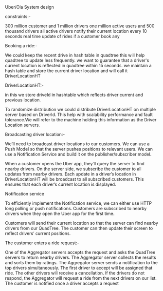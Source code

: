 
Uber/Ola System design

constraints:-

300 million customer and 1 million drivers
one million active users and 500 thousand drivers
all active drivers notify their current location every 10 seconds
real time update of rides if a customer book any


Booking a ride:-

We could keep the recent drive in hash table in quadtree this will help quadtree to update less frequently. we want to guarantee that a driver's current location is reflected in  quadtree within 15 seconds.
we maintain a hash table and store the current driver location and will call it DriverLocationHT

DriverLocationHT:-

in this we store driveId in hashtable which reflects driver current and previous location.

To randomize distribution we could distribute DriverLocationHT on multiple server based on DriverId. This help with scalability performance and fault tolerance.We will refer to the machine holding this information as the Driver Location servers. 


Broadcasting driver location:-

We’ll need to broadcast driver locations to our customers. We can use a Push Model so that the server pushes positions to relevant users. We can use a Notification Service and build it on the publisher/subscriber model.

When a customer opens the Uber app, they’ll query the server to find nearby drivers. On the server side, we subscribe the customer to all updates from nearby drivers. Each update in a driver’s location in DriverLocationHT will be broadcast to all subscribed customers. This ensures that each driver’s current location is displayed.


Notification service

To efficiently implement the Notification service, we can either use HTTP long polling or push notifications. Customers are subscribed to nearby drivers when they open the Uber app for the first time.

Customers will send their current location so that the server can find nearby drivers from our QuadTree. The customer can then update their screen to reflect drivers’ current positions.

The customer enters a ride request:-

One of the Aggregator servers accepts the request and asks the QuadTree servers to return nearby drivers.
The Aggregator server collects the results and sorts them by ratings.
The Aggregator server sends a notification to the top drivers simultaneously.
The first driver to accept will be assigned that ride. The other drivers will receive a cancellation.
If the drivers do not respond, the Aggregator will request a ride from the next drivers on our list.
The customer is notified once a driver accepts a request